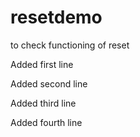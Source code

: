 # resetdemo
to check functioning of reset

Added first line

Added second line

Added third line

Added fourth line
